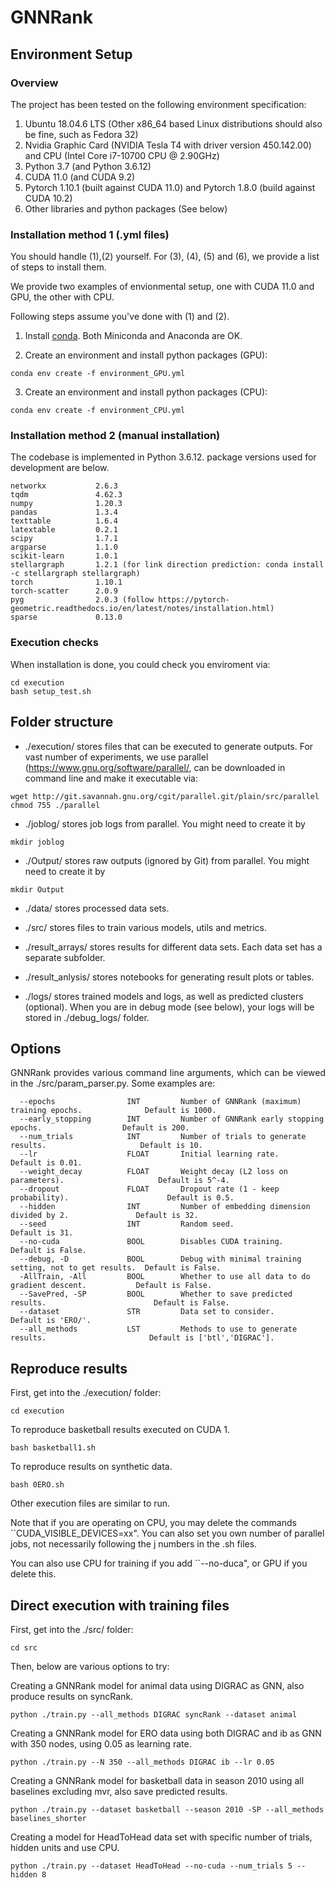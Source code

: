# GNNRank

## Environment Setup
### Overview
<!-- The underlying project environment composes of following componenets: -->
The project has been tested on the following environment specification:
1. Ubuntu 18.04.6 LTS (Other x86_64 based Linux distributions should also be fine, such as Fedora 32)
2. Nvidia Graphic Card (NVIDIA Tesla T4 with driver version 450.142.00) and CPU (Intel Core i7-10700 CPU @ 2.90GHz)
3. Python 3.7 (and Python 3.6.12)
4. CUDA 11.0 (and CUDA 9.2)
5. Pytorch 1.10.1 (built against CUDA 11.0) and Pytorch 1.8.0 (build against CUDA 10.2)
6. Other libraries and python packages (See below)

### Installation method 1 (.yml files)
You should handle (1),(2) yourself. For (3), (4), (5) and (6), we provide a list of steps to install them.

<!-- We place those python packages that can be easily installed with one-line command in the requirement file for `pip` (`requirements_pip.txt`). For all other python packages, which are not so well maintained by [PyPI](https://pypi.org/), and all C/C++ libraries, we place in the conda requirement file (`requirements_conda.txt`). Therefore, you need to run both conda and pip to get necessary dependencies. -->

We provide two examples of envionmental setup, one with CUDA 11.0 and GPU, the other with CPU.

Following steps assume you've done with (1) and (2).
1. Install [conda](https://conda.io/projects/conda/en/latest/user-guide/install/index.html). Both Miniconda and Anaconda are OK.

2. Create an environment and install python packages (GPU):
```
conda env create -f environment_GPU.yml
```

3. Create an environment and install python packages (CPU):
```
conda env create -f environment_CPU.yml
```


### Installation method 2 (manual installation)
The codebase is implemented in Python 3.6.12. package versions used for development are below.
```
networkx           2.6.3
tqdm               4.62.3
numpy              1.20.3
pandas             1.3.4
texttable          1.6.4
latextable         0.2.1
scipy              1.7.1
argparse           1.1.0
scikit-learn       1.0.1
stellargraph       1.2.1 (for link direction prediction: conda install -c stellargraph stellargraph)
torch              1.10.1
torch-scatter      2.0.9
pyg                2.0.3 (follow https://pytorch-geometric.readthedocs.io/en/latest/notes/installation.html)
sparse             0.13.0
```

### Execution checks
When installation is done, you could check you enviroment via:
```
cd execution
bash setup_test.sh
```

## Folder structure
- ./execution/ stores files that can be executed to generate outputs. For vast number of experiments, we use parallel (https://www.gnu.org/software/parallel/, can be downloaded in command line and make it executable via:
```
wget http://git.savannah.gnu.org/cgit/parallel.git/plain/src/parallel
chmod 755 ./parallel
```

- ./joblog/ stores job logs from parallel. 
You might need to create it by 
```
mkdir joblog
```

- ./Output/ stores raw outputs (ignored by Git) from parallel.
You might need to create it by 
```
mkdir Output
```

- ./data/ stores processed data sets.

- ./src/ stores files to train various models, utils and metrics.

- ./result_arrays/ stores results for different data sets. Each data set has a separate subfolder.

- ./result_anlysis/ stores notebooks for generating result plots or tables.

- ./logs/ stores trained models and logs, as well as predicted clusters (optional). When you are in debug mode (see below), your logs will be stored in ./debug_logs/ folder.

## Options
<p align="justify">
GNNRank provides various command line arguments, which can be viewed in the ./src/param_parser.py. Some examples are:
</p>

```
  --epochs                INT         Number of GNNRank (maximum) training epochs.              Default is 1000. 
  --early_stopping        INT         Number of GNNRank early stopping epochs.                  Default is 200. 
  --num_trials            INT         Number of trials to generate results.                     Default is 10.
  --lr                    FLOAT       Initial learning rate.                                    Default is 0.01.  
  --weight_decay          FLOAT       Weight decay (L2 loss on parameters).                     Default is 5^-4. 
  --dropout               FLOAT       Dropout rate (1 - keep probability).                      Default is 0.5.
  --hidden                INT         Number of embedding dimension divided by 2.               Default is 32. 
  --seed                  INT         Random seed.                                              Default is 31.
  --no-cuda               BOOL        Disables CUDA training.                                   Default is False.
  --debug, -D             BOOL        Debug with minimal training setting, not to get results.  Default is False.
  -AllTrain, -All         BOOL        Whether to use all data to do gradient descent.           Default is False.
  --SavePred, -SP         BOOL        Whether to save predicted results.                        Default is False.
  --dataset               STR         Data set to consider.                                     Default is 'ERO/'.
  --all_methods           LST         Methods to use to generate results.                       Default is ['btl','DIGRAC'].
```


## Reproduce results
First, get into the ./execution/ folder:
```
cd execution
```
To reproduce basketball results executed on CUDA 1.
```
bash basketball1.sh
```
To reproduce results on synthetic data.
```
bash 0ERO.sh
```
Other execution files are similar to run.

Note that if you are operating on CPU, you may delete the commands ``CUDA_VISIBLE_DEVICES=xx". You can also set you own number of parallel jobs, not necessarily following the j numbers in the .sh files.

You can also use CPU for training if you add ``--no-duca", or GPU if you delete this.

## Direct execution with training files

First, get into the ./src/ folder:
```
cd src
```

Then, below are various options to try:

Creating a GNNRank model for animal data using DIGRAC as GNN, also produce results on syncRank.
```
python ./train.py --all_methods DIGRAC syncRank --dataset animal
```
Creating a GNNRank model for ERO data using both DIGRAC and ib as GNN with 350 nodes, using 0.05 as learning rate.
```
python ./train.py --N 350 --all_methods DIGRAC ib --lr 0.05
```
Creating a GNNRank model for basketball data in season 2010 using all baselines excluding mvr, also save predicted results.
```
python ./train.py --dataset basketball --season 2010 -SP --all_methods baselines_shorter
```
Creating a model for HeadToHead data set with specific number of trials, hidden units and use CPU.
```
python ./train.py --dataset HeadToHead --no-cuda --num_trials 5 --hidden 8
```

